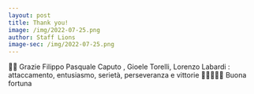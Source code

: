 ```yaml
---
layout: post
title: Thank you!
image: /img/2022-07-25.png
author: Staff Lions
image-sec: /img/2022-07-25.png
---
```


🖤🧡 Grazie Filippo Pasquale Caputo , Gioele Torelli, Lorenzo Labardi : attaccamento, entusiasmo, serietà, perseveranza e vittorie 🖤🧡👏👏👏 Buona fortuna
